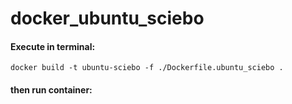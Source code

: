 # docker_ubuntu_sciebo

#### Execute in terminal:

<!--- Execute in the directory where the Docker file is located ---> 

```
docker build -t ubuntu-sciebo -f ./Dockerfile.ubuntu_sciebo .
```

#### then run container:

<!---  docker run -it ubuntu-sciebo bash  ---> 

